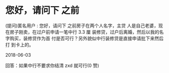 # 您好，请问下 之前

(提问)匿名用户 : 您好，请问下 之前房子在两个人名字，主贷 人是自己老婆，现在房子刚卖，在过户前申请一笔中行 3.3 厘 装修贷，过户后离婚，然后以我的名字购买，装修贷作为首 付是否可行？另外貌似中行装修贷是直接申请批下来然后打 到卡上的。

2018-06-03

回答：如果中行不要求你结清 zxd 就可行(0 赞)